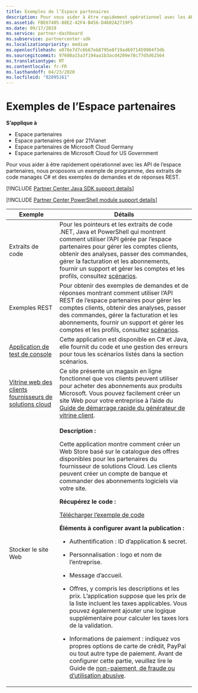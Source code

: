 ```yaml
---
title: Exemples de l’Espace partenaires
description: Pour vous aider à être rapidement opérationnel avec les API de l’espace partenaires, nous proposons un exemple de programme, des extraits de code managé C et des exemples de demandes et de réponses REST.
ms.assetid: FBE67405-88E2-42F4-B456-D4602A2719F5
ms.date: 09/17/2019
ms.service: partner-dashboard
ms.subservice: partnercenter-sdk
ms.localizationpriority: medium
ms.openlocfilehash: e076e7d7c6b67eb8795e8f19ad6971459984f3db
ms.sourcegitcommit: 97608a15a3f194aa1b3acd4209e78c77d5d62564
ms.translationtype: MT
ms.contentlocale: fr-FR
ms.lasthandoff: 04/23/2020
ms.locfileid: "82095161"
---
```

# <a name="partner-center-samples"></a>Exemples de l’Espace partenaires

**S’applique à**

- Espace partenaires
- Espace partenaires géré par 21Vianet
- Espace partenaires de Microsoft Cloud Germany
- Espace partenaires de Microsoft Cloud for US Government

Pour vous aider à être rapidement opérationnel avec les API de l’espace partenaires, nous proposons un exemple de programme, des extraits de code managés C# et des exemples de demandes et de réponses REST.

[!INCLUDE [Partner Center Java SDK support details](../includes/java-sdk-support.md)]

[!INCLUDE [Partner Center PowerShell module support details](../includes/powershell-module-support.md)]

<table>
  <thead>
    <th>Exemple</th>
    <th>Détails</th>
  </thead>
  <tbody>
    <tr>
      <td>Extraits de code</td>
      <td>Pour les pointeurs et les extraits de code .NET, Java et PowerShell qui montrent comment utiliser l’API gérée par l’espace partenaires pour gérer les comptes clients, obtenir des analyses, passer des commandes, gérer la facturation et les abonnements, fournir un support et gérer les comptes et les profils, consultez <a href="scenarios.md">scénarios</a>.</td>
    </tr>
    <tr>
      <td>Exemples REST</td>
      <td>Pour obtenir des exemples de demandes et de réponses montrant comment utiliser l’API REST de l’espace partenaires pour gérer les comptes clients, obtenir des analyses, passer des commandes, gérer la facturation et les abonnements, fournir un support et gérer les comptes et les profils, consultez <a href="scenarios.md">scénarios</a>.</td>
    </tr>
    <tr>
      <td><a href="console-test-app.md">Application de test de console</a></td>
      <td>Cette application est disponible en C# et Java, elle fournit du code et une gestion des erreurs pour tous les scénarios listés dans la section scénarios.</td>
    </tr>
    <tr>
      <td><a href="csp-customer-web-storefront.md">Vitrine web des clients fournisseurs de solutions cloud</a></td>
      <td>Ce site présente un magasin en ligne fonctionnel que vos clients peuvent utiliser pour acheter des abonnements aux produits Microsoft. Vous pouvez facilement créer un site Web pour votre entreprise à l’aide du <a href="csp-customer-storefront-builder-quick-start-guide-.md">Guide de démarrage rapide du générateur de vitrine client</a>.</td>
    </tr>
    <tr>
      <td>Stocker le site Web</td>
      <td><p><strong>Description :</strong></p>
          <p>Cette application montre comment créer un Web Store basé sur le catalogue des offres disponibles pour les partenaires du fournisseur de solutions Cloud. Les clients peuvent créer un compte de banque et commander des abonnements logiciels via votre site.</p>
        <p><strong>Récupérez le code :</strong></p>
        <p><a href="https://go.microsoft.com/fwlink/p/?LinkId=746683">Télécharger l’exemple de code</a></p>
        <p><strong>Éléments à configurer avant la publication :</strong></p>
        <ul>
          <li><p>Authentification : ID d’application & secret.</p></li>
          <li><p>Personnalisation : logo et nom de l’entreprise.</p></li>
          <li><p>Message d’accueil.</p></li>
          <li><p>Offres, y compris les descriptions et les prix. L’application suppose que les prix de la liste incluent les taxes applicables. Vous pouvez également ajouter une logique supplémentaire pour calculer les taxes lors de la validation.</p></li>
          <li><p>Informations de paiement : indiquez vos propres options de carte de crédit, PayPal ou tout autre type de paiement. Avant de configurer cette partie, veuillez lire le Guide de <a href="https://docs.microsoft.com/partner-center/non-payment--fraud--or-misuse">non-paiement, de fraude ou d’utilisation abusive</a>.</p></li>
        </ul>
      </td>
    </tr>
  </tbody>
</table>